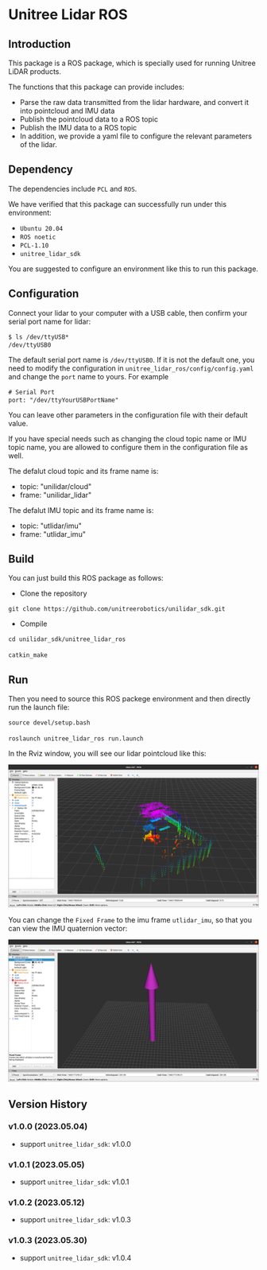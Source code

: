 # Unitree Lidar ROS

## Introduction
This package is a ROS package, which is specially used for running Unitree LiDAR products.


The functions that this package can provide includes:
- Parse the raw data transmitted from the lidar hardware, and convert it into pointcloud and IMU data
- Publish the pointcloud data to a ROS topic
- Publish the IMU data to a ROS topic
- In addition, we provide a yaml file to configure the relevant parameters of the lidar.

## Dependency
The dependencies include `PCL` and `ROS`.

We have verified that this package can successfully run under this environment:
- `Ubuntu 20.04` 
- `ROS noetic`
- `PCL-1.10`
- `unitree_lidar_sdk`

You are suggested to configure an environment like this to run this package.


## Configuration

Connect your lidar to your computer with a USB cable, then confirm your serial port name for lidar:
```
$ ls /dev/ttyUSB*
/dev/ttyUSB0
```

The default serial port name is `/dev/ttyUSB0`.
If it is not the default one, you need to modify the configuration  in `unitree_lidar_ros/config/config.yaml`
and change the `port` name to yours. For example
```
# Serial Port
port: "/dev/ttyYourUSBPortName"
```

You can leave other parameters in the configuration file with their default value.

If you have special needs such as changing the cloud topic name or IMU topic name, you are allowed to configure them in the configuration file as well. 

The defalut cloud topic and its frame name is:
- topic: "unilidar/cloud"
- frame: "unilidar_lidar"

The defalut IMU topic and its frame name is:
- topic: "utlidar/imu"
- frame: "utlidar_imu"
  
## Build
You can just build this ROS package as follows:
- Clone the repository
```
git clone https://github.com/unitreerobotics/unilidar_sdk.git
```

- Compile
```
cd unilidar_sdk/unitree_lidar_ros

catkin_make
```


## Run
Then you need to source this ROS packege environment and then directly run the launch file:
```
source devel/setup.bash

roslaunch unitree_lidar_ros run.launch
```

In the Rviz window, you will see our lidar pointcloud like this:

![img](./docs/cloud.png)

You can change the `Fixed Frame` to the imu frame `utlidar_imu`, so that you can view the IMU quaternion vector:

![img](./docs/imu.png)

## Version History

### v1.0.0 (2023.05.04)
- support `unitree_lidar_sdk`: v1.0.0

### v1.0.1 (2023.05.05)
- support `unitree_lidar_sdk`: v1.0.1

### v1.0.2 (2023.05.12)
- support `unitree_lidar_sdk`: v1.0.3

### v1.0.3 (2023.05.30)
- support `unitree_lidar_sdk`: v1.0.4